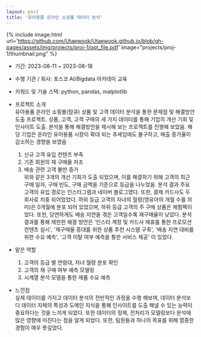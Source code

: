 ```yaml
---
layout: post
title: '유아용품 온라인 쇼핑몰 데이터 분석'
---
```



{% include image.html url='https://github.com/Utaewook/Utaewook.github.io/blob/gh-pages/assets/img/projects/proj-1/ppt_file.pdf' image="projects/proj-1/thumbnail.png" %}

- 기간: 2023-08-11 ~ 2023-08-18
- 수행 기관 / 회사: 포스코 AI/Bigdata 아카데미 교육
- 키워드 및 기술 스택: python, pandas, matplotlib
- 프로젝트 소개<br>
    유아용품 온라인 쇼핑몰(맘큐) 상품 및 고객 데이터 분석을 통한 문제점 및 해결방안 도출 프로젝트.
    상품, 고객, 고객 구매의 세 가지 데이터를 통해 기업의 개선 기회 및 인사이트 도출. 분석을 통해 해결방안을 제시해 보는 프로젝트를 진행해 보았음. 해당 기업은 온라인 유아용품 시장이 확대 되는 추세임에도 불구하고, 매출 증가율이 감소하는 경향을 보였음<br>
    1. 신규 고객 유입 컨텐츠 부족
    2. 기존 회원의 재 구매율 저조
    3. 배송 관련 고객 불만 증가<br>
    위와 같은 3개의 개선 기회가 도출 되었으며, 이를 해결하기 위해 고객의 최근 구매 일자, 구매 빈도, 구매 금액을 기준으로 등급을 나누었음. 분석 결과 주요 고객의 유입 경로는 인스타그램과 네이버 블로그였다. 또한, 결제 카드사도 두 회사로 치중 되어었었다.
    하위 등급 고객의 자녀의 월령(영유아의 개월 수를 의미)은 0개월에 분포 되어 있었으며, 하위 등급 고객의 주 구매 상품은 체험팩이었다.
    또한, 당연하게도 배송 지연을 겪은 고객일수록 재구매율이 낮았다. 분셕 결과를 통해 제한한 해결 방안은 '인스타 계정 및 카드사 제휴를 통한 프로모션 컨텐츠 실시', '재구매율 증대를 위한 상품 추천 시스템 구축', '배송 지연 대비를 위한 수요 예측', '고객 이탈 여부 예측을 통한 서비스 제공' 이 있었다.<br>

- 맡은 역할<br>
    1. 고객의 등급 별 연령대, 자녀 월령 분포 확인
    2. 고객의 재 구매 여부 예측 모델링
    3. 시계열 분석 모델을 통한 제품 수요 예측 <br>

- 느낀점<br>
    실제 데이터를 가지고 데이터 분석의 전반적인 과정을 수행 해보며, 데이터 분석보다 데이터 자체의 특성과 도메인 지식을 통해 인사이트를 도출 해낼 수 있는 능력이 중요하다는 것을 느끼게 되었다. 또한 데이터의 정제, 전처리가 모델링보다 분석에 많은 영향에 미친다는 점을 알게 되었다. 또한, 팀원들과 하나의 목표를 위해 열중한 경험이 매우 뜻깊었다.
     




